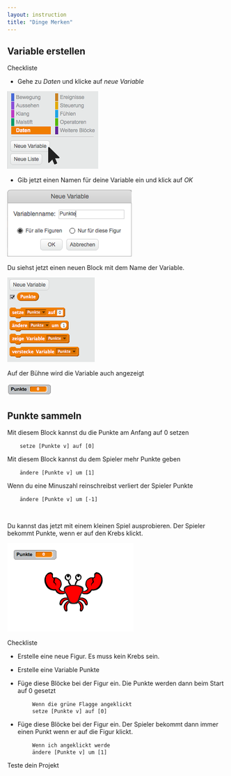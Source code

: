 ```yaml
---
layout: instruction
title: "Dinge Merken"
---
```


## Variable erstellen

<div class="checklist-symbol">Checkliste</div>

- Gehe zu *Daten* und klicke auf *neue Variable*  

![](variables/menu.png)

- Gib jetzt einen Namen für deine Variable ein und klick auf *OK*  

![](variables/new-variable-dialog.png)

Du siehst jetzt einen neuen Block mit dem Name der Variable.
  
![](variables/variable-commands.png)

Auf der Bühne wird die Variable auch angezeigt

![](variables/variable-display.png)


## Punkte sammeln

Mit diesem Block kannst du die Punkte am Anfang auf 0 setzen

```blocks
    setze [Punkte v] auf [0]
```

Mit diesem Block kannst du dem Spieler mehr Punkte geben

```blocks
    ändere [Punkte v] um [1]
```

Wenn du eine Minuszahl reinschreibst verliert der Spieler Punkte

```blocks
    ändere [Punkte v] um [-1]
```

<br>

Du kannst das jetzt mit einem kleinen Spiel ausprobieren. Der Spieler bekommt Punkte, wenn er auf den Krebs klickt.


![](variables/crab.png)

<div class="checklist-symbol">Checkliste</div>

- Erstelle eine neue Figur. Es muss kein Krebs sein.

- Erstelle eine Variable <span class="data-value">Punkte</span>

- Füge diese Blöcke bei der Figur ein. Die Punkte werden dann beim Start auf 0 gesetzt

````blocks
        Wenn die grüne Flagge angeklickt
        setze [Punkte v] auf [0]
````

- Füge diese Blöcke bei der Figur ein. Der Spieler bekommt dann immer einen Punkt wenn er auf die Figur klickt.

````blocks
        Wenn ich angeklickt werde
        ändere [Punkte v] um [1]
````

<div class="test-symbol">Teste dein Projekt</div>
